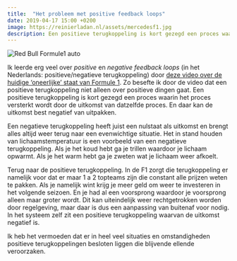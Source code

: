 ```yaml
---
title:  "Het probleem met positive feedback loops"
date: 2019-04-17 15:00 +0200
image: https://reinierladan.nl/assets/mercedesf1.jpg
description: Een positieve terugkoppeling is kort gezegd een proces waarin het proces versterkt wordt door de uitkomst van datzelfde proces.
---
```


![Red Bull Formule1 auto](https://reinierladan.nl/assets/mercedesf1.jpg)

Ik leerde erg veel over _positive_ en _negative feedback loops_ (in het Nederlands: positieve/negatieve terugkoppeling) door [deze video over de huidige ‘oneerlijke’ staat van Formule 1](https://youtu.be/QiS_FK9FEz4). Zo besefte ik door de video dat een positieve terugkoppeling niet alleen over positieve dingen gaat. Een positieve terugkoppeling is kort gezegd een proces waarin het proces versterkt wordt door de uitkomst van datzelfde proces. En daar kan de uitkomst best negatief van uitpakken.

Een negatieve terugkoppeling heeft juist een nulstaat als uitkomst en brengt alles altijd weer terug naar een evenwichtige situatie. Het in stand houden van lichaamstemperatuur is een voorbeeld van een negatieve terugkoppeling. Als je het koud hebt ga je trillen waardoor je lichaam opwarmt. Als je het warm hebt ga je zweten wat je lichaam weer afkoelt.

Terug naar de positieve terugkoppeling. In de F1 zorgt die terugkoppeling er namelijk voor dat er maar 1 a 2 topteams zijn die constant alle prijzen weten te pakken. Als je namelijk wint krijg je meer geld om weer te investeren in het volgende seizoen. En je had al een voorsprong waardoor je voorsprong alleen maar groter wordt. Dit kan uiteindelijk weer rechtgetrokken worden door regelgeving, maar daar is dus een aanpassing van buitenaf voor nodig. In het systeem zelf zit een positieve terugkoppeling waarvan de uitkomst negatief is.

Ik heb het vermoeden dat er in heel veel situaties en omstandigheden positieve terugkoppelingen besloten liggen die blijvende ellende veroorzaken.




